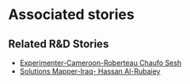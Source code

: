 # Associated stories

<!-- !!DO NOT REMOVE!! start autogenerated hyperlinks -->
## Related R&D Stories
- [Experimenter\-Cameroon\-Roberteau Chaufo Sesh](/stories/?doc=Experimenters_CMR)
- [Solutions Mapper\-Iraq\- Hassan Al\-Rubaiey](/stories/?doc=SolutionMappers_IRQ)
<!-- !!DO NOT REMOVE!! end autogenerated hyperlinks -->